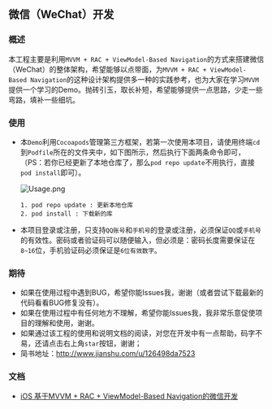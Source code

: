 ## 微信（WeChat）开发

### 概述
本工程主要是利用`MVVM + RAC + ViewModel-Based Navigation`的方式来搭建微信（WeChat）的整体架构，希望能够以点带面，为`MVVM + RAC + ViewModel-Based Navigation`的这种设计架构提供多一种的实践参考，也为大家在学习`MVVM`提供一个学习的Demo。抛砖引玉，取长补短，希望能够提供一点思路，少走一些弯路，填补一些细坑。


### 使用
- 本`Demo`利用`Cocoapods`管理第三方框架，若第一次使用本项目，请使用终端`cd`到`Podfile`所在的文件夹中，如下图所示，然后执行下面两条命令即可，（PS：若你已经更新了本地仓库了，那么`pod repo update`不用执行，直接`pod install`即可）。

	![Usage.png](https://github.com/CoderMikeHe/WeChat/blob/master/WeChat/SnapShot/CocopodsUsage.png)
	
	```
	1. pod repo update : 更新本地仓库 
	2. pod install : 下载新的库
	```
- 本项目登录或注册，只支持`QQ账号`和`手机号`的登录或注册，必须保证`QQ`或`手机号`的有效性。密码或者验证码可以随便输入，但必须是：密码长度需要保证在`8~16`位，手机验证码必须保证是`6位有效数字`。

### 期待
- 如果在使用过程中遇到BUG，希望你能Issues我，谢谢（或者尝试下载最新的代码看看BUG修复没有）。
- 如果在使用过程中有任何地方不理解，希望你能Issues我，我非常乐意促使项目的理解和使用，谢谢。
- 如果通过该工程的使用和说明文档的阅读，对您在开发中有一点帮助，码字不易，还请点击右上角`star`按钮，谢谢；
- 简书地址：<http://www.jianshu.com/u/126498da7523>

### 文档
- [iOS 基于MVVM + RAC + ViewModel-Based Navigation的微信开发](http://www.jianshu.com/p/fd407a4ecb8e)
